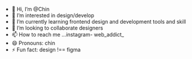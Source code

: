 - 👋 Hi, I’m @Chin
- 👀 I’m interested in design/develop
- 🌱 I’m currently learning frontend design and development tools and skill
- 💞️ I’m looking to collaborate designers
- 📫 How to reach me ...instagram- web_addict_
- 😄 Pronouns: chin
- ⚡ Fun fact: design !== figma

<!---
Chindu18/Chindu18 is a ✨ special ✨ repository because its `README.md` (this file) appears on your GitHub profile.
You can click the Preview link to take a look at your changes.
--->
